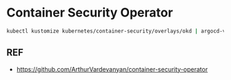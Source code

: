 # Container Security Operator

```bash
kubectl kustomize kubernetes/container-security/overlays/okd | argocd-vault-plugin generate - | kubectl apply -f -
```

## REF

- <https://github.com/ArthurVardevanyan/container-security-operator>
